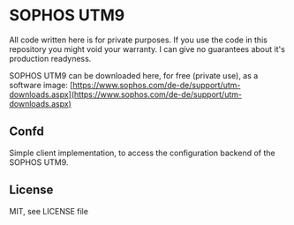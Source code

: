 # SOPHOS UTM9

All code written here is for private purposes. If you use the code in this
repository you might void your warranty. I can give no guarantees about it's
production readyness.

SOPHOS UTM9 can be downloaded here, for free (private use), as a software image:
[https://www.sophos.com/de-de/support/utm-downloads.aspx](https://www.sophos.com/de-de/support/utm-downloads.aspx)

## Confd

Simple client implementation, to access the configuration backend of the
SOPHOS UTM9.

## License

MIT, see LICENSE file

